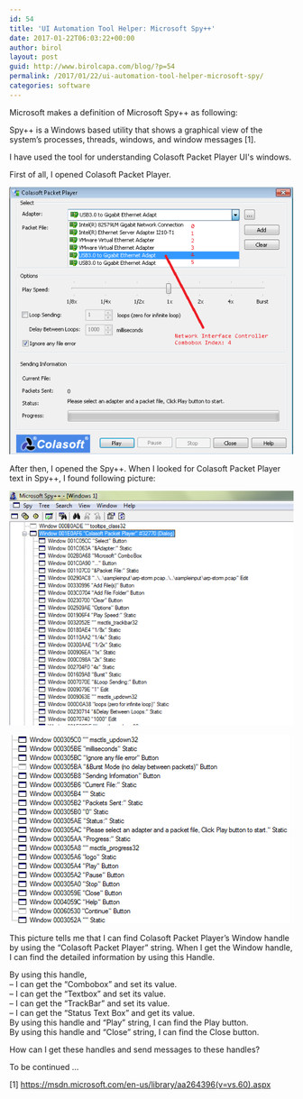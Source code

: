 ```yaml
---
id: 54
title: 'UI Automation Tool Helper: Microsoft Spy++'
date: 2017-01-22T06:03:22+00:00
author: birol
layout: post
guid: http://www.birolcapa.com/blog/?p=54
permalink: /2017/01/22/ui-automation-tool-helper-microsoft-spy/
categories: software
---
```

Microsoft makes a definition of Microsoft Spy++ as following:

Spy++ is a Windows based utility that shows a graphical view of the system’s processes, threads, windows, and window messages [1].

I have used the tool for understanding Colasoft Packet Player UI's windows.

First of all, I opened Colasoft Packet Player.

![Colasoft Index](/images/CS_Index.png)


After then, I opened the Spy++.
When I looked for Colasoft Packet Player text in Spy++, I found following picture:

![Colasoft Spy Image 1](/images/CS_Spy1.png)


![Colasoft Spy Image 2](/images/CS_Spy2.png)


This picture tells me that I can find Colasoft Packet Player’s Window handle by using the “Colasoft Packet Player” string.
When I get the Window handle, I can find the detailed information by using this Handle.

By using this handle,  
– I can get the “Combobox” and set its value.  
– I can get the “Textbox” and set its value.  
– I can get the “TrackBar” and set its value.  
– I can get the “Status Text Box” and get its value.  
By using this handle and “Play” string, I can find the Play button.  
By using this handle and “Close” string, I can find the Close button.  

How can I get these handles and send messages to these handles?

To be continued …

[1] https://msdn.microsoft.com/en-us/library/aa264396(v=vs.60).aspx